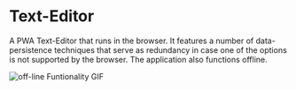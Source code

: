 # Text-Editor
A PWA Text-Editor that runs in the browser. It features a number of data-persistence techniques that serve as redundancy in case one of the options is not supported by the browser. The application also functions offline. 

![off-line Funtionality GIF](/client/src/images/offlineFunctionality.gif)